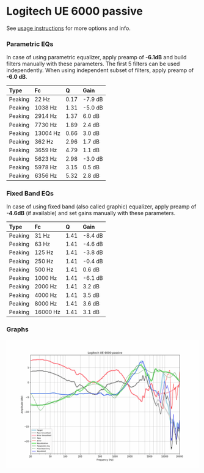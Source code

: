 # Logitech UE 6000 passive
See [usage instructions](https://github.com/jaakkopasanen/AutoEq#usage) for more options and info.

### Parametric EQs
In case of using parametric equalizer, apply preamp of **-6.1dB** and build filters manually
with these parameters. The first 5 filters can be used independently.
When using independent subset of filters, apply preamp of **-6.0 dB**.

| Type    | Fc       |    Q | Gain    |
|:--------|:---------|:-----|:--------|
| Peaking | 22 Hz    | 0.17 | -7.9 dB |
| Peaking | 1038 Hz  | 1.31 | -5.0 dB |
| Peaking | 2914 Hz  | 1.37 | 6.0 dB  |
| Peaking | 7730 Hz  | 1.89 | 2.4 dB  |
| Peaking | 13004 Hz | 0.66 | 3.0 dB  |
| Peaking | 362 Hz   | 2.96 | 1.7 dB  |
| Peaking | 3659 Hz  | 4.79 | 1.1 dB  |
| Peaking | 5623 Hz  | 2.98 | -3.0 dB |
| Peaking | 5978 Hz  | 3.15 | 0.5 dB  |
| Peaking | 6356 Hz  | 5.32 | 2.8 dB  |

### Fixed Band EQs
In case of using fixed band (also called graphic) equalizer, apply preamp of **-4.6dB**
(if available) and set gains manually with these parameters.

| Type    | Fc       |    Q | Gain    |
|:--------|:---------|:-----|:--------|
| Peaking | 31 Hz    | 1.41 | -8.4 dB |
| Peaking | 63 Hz    | 1.41 | -4.6 dB |
| Peaking | 125 Hz   | 1.41 | -3.8 dB |
| Peaking | 250 Hz   | 1.41 | -0.4 dB |
| Peaking | 500 Hz   | 1.41 | 0.6 dB  |
| Peaking | 1000 Hz  | 1.41 | -6.1 dB |
| Peaking | 2000 Hz  | 1.41 | 3.2 dB  |
| Peaking | 4000 Hz  | 1.41 | 3.5 dB  |
| Peaking | 8000 Hz  | 1.41 | 3.6 dB  |
| Peaking | 16000 Hz | 1.41 | 3.1 dB  |

### Graphs
![](./Logitech%20UE%206000%20passive.png)